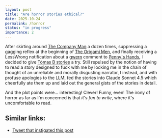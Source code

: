 ```yaml
---
layout: post
title: "Are horror stories ethical?"
date: 2025-10-24
permalink: /horror
status: "in progress"
importance: 2
---
```


After skirting around [The Company Man](https://www.lesswrong.com/posts/JH6tJhYpnoCfFqAct/the-company-man) a dozen times, suppressing a gagging reflex at the beginning of [The Origami Men](https://www.lesswrong.com/posts/cDwp4qNgePh3FrEMc/the-origami-men), and finally receiving a LessWrong notification about a [gwern](https://gwern.net) comment to [Penny's Hands](https://www.lesswrong.com/posts/iZ9s9GaQXaqnTotKD/penny-s-hands), I decided to give [Tòmas B stories](https://www.lesswrong.com/users/bjartur-tomas?from=post_header) a try. Still repulsed by the notion of having to read a story designed to fuck with me by locking me in the chain of thought of an unreliable and morally disgusting narrator, I instead, and with profuse apologies to the LLM, fed the stories into Claude Sonnet 4.5 which cheerfully ate them up and laid out the general gists of the stories in detail.

And the plot points were… interesting! Clever! Funny, even! The irony of horror as far as I'm concerned is that *it's fun to write*, where it's uncomfortable to read.


## Similar links:

- [Tweet that instigated this post](https://archive.is/DQHRu)




[^1]:
